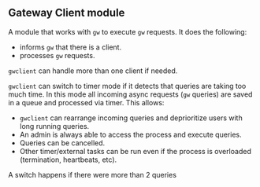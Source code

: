 ## Gateway Client module

A module that works with `gw` to execute `gw` requests. It does the following:
* informs `gw` that there is a client.
* processes `gw` requests.

`gwclient` can handle more than one client if needed.

`gwclient` can switch to timer mode if it detects that queries are taking too much time. In this mode all incoming async requests (`gw` queries) are saved in a queue and processed
via timer. This allows:
* `gwclient` can rearrange incoming queries and deprioritize users with long running queries.
* An admin is always able to access the process and execute queries.
* Queries can be cancelled.
* Other timer/external tasks can be run even if the process is overloaded (termination, heartbeats, etc).

A switch happens if there were more than 2 queries